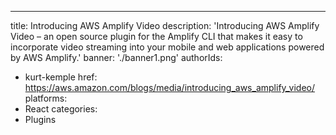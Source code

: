 ---
title: Introducing AWS Amplify Video
description: 'Introducing AWS Amplify Video – an open source plugin for the Amplify CLI that makes it easy to incorporate video streaming into your mobile and web applications powered by AWS Amplify.'
banner: './banner1.png'
authorIds:
  - kurt-kemple
href: https://aws.amazon.com/blogs/media/introducing_aws_amplify_video/
platforms:
  - React
categories:
  - Plugins